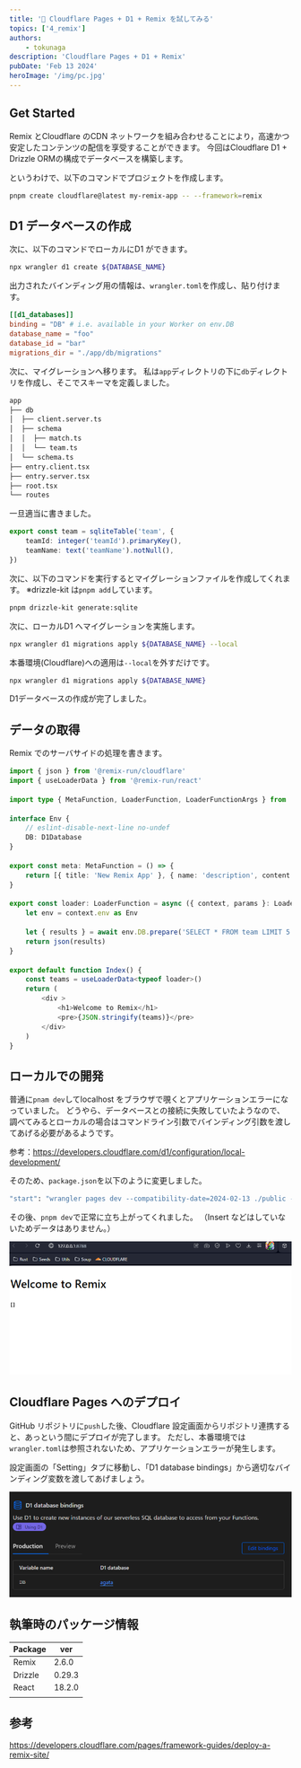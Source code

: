 ```yaml
---
title: '🍺 Cloudflare Pages + D1 + Remix を試してみる'
topics: ['4_remix']
authors:
    - tokunaga
description: 'Cloudflare Pages + D1 + Remix'
pubDate: 'Feb 13 2024'
heroImage: '/img/pc.jpg'
---
```


## Get Started

Remix とCloudflare のCDN ネットワークを組み合わせることにより，高速かつ安定したコンテンツの配信を享受することができます。
今回はCloudflare D1 + Drizzle ORMの構成でデータベースを構築します。

というわけで、以下のコマンドでプロジェクトを作成します。

```sh
pnpm create cloudflare@latest my-remix-app -- --framework=remix
```

## D1 データベースの作成

次に、以下のコマンドでローカルにD1 ができます。

```sh
npx wrangler d1 create ${DATABASE_NAME}
```

出力されたバインディング用の情報は、`wrangler.toml`を作成し、貼り付けます。

```toml title="wrangler.toml"
[[d1_databases]]
binding = "DB" # i.e. available in your Worker on env.DB
database_name = "foo"
database_id = "bar"
migrations_dir = "./app/db/migrations"
```

次に、マイグレーションへ移ります。
私は`app`ディレクトリの下に`db`ディレクトリを作成し、そこでスキーマを定義しました。

```sh
app
├── db
│  ├── client.server.ts
│  ├── schema
│  │  ├── match.ts
│  │  └── team.ts
│  └── schema.ts
├── entry.client.tsx
├── entry.server.tsx
├── root.tsx
└── routes
```

一旦適当に書きました。

```typescript
export const team = sqliteTable('team', {
    teamId: integer('teamId').primaryKey(),
    teamName: text('teamName').notNull(),
})
```

次に、以下のコマンドを実行するとマイグレーションファイルを作成してくれます。
※drizzle-kit は`pnpm add`しています。

```sh
pnpm drizzle-kit generate:sqlite
```

次に、ローカルD1 へマイグレーションを実施します。

```sh
npx wrangler d1 migrations apply ${DATABASE_NAME} --local
```

本番環境(Cloudflare)への適用は`--local`を外すだけです。

```sh
npx wrangler d1 migrations apply ${DATABASE_NAME}
```

D1データベースの作成が完了しました。

## データの取得

Remix でのサーバサイドの処理を書きます。

```typescript title="_index.tsx"
import { json } from '@remix-run/cloudflare'
import { useLoaderData } from '@remix-run/react'

import type { MetaFunction, LoaderFunction, LoaderFunctionArgs } from '@remix-run/cloudflare'

interface Env {
    // eslint-disable-next-line no-undef
    DB: D1Database
}

export const meta: MetaFunction = () => {
    return [{ title: 'New Remix App' }, { name: 'description', content: 'Welcome to Remix!' }]
}

export const loader: LoaderFunction = async ({ context, params }: LoaderFunctionArgs) => {
    let env = context.env as Env

    let { results } = await env.DB.prepare('SELECT * FROM team LIMIT 5').all()
    return json(results)
}

export default function Index() {
    const teams = useLoaderData<typeof loader>()
    return (
        <div >
            <h1>Welcome to Remix</h1>
            <pre>{JSON.stringify(teams)}</pre>
        </div>
    )
}

```

## ローカルでの開発

普通に`pnam dev`してlocalhost をブラウザで覗くとアプリケーションエラーになっていました。
どうやら、データベースとの接続に失敗していたようなので、調べてみるとローカルの場合はコマンドライン引数でバインディング引数を渡してあげる必要があるようです。

参考：<https://developers.cloudflare.com/d1/configuration/local-development/>

そのため、`package.json`を以下のように変更しました。

```sh
"start": "wrangler pages dev --compatibility-date=2024-02-13 ./public --d1 DB=${DATABASE_ID}",
```

その後、`pnpm dev`で正常に立ち上がってくれました。
（Insert などはしていないためデータはありません。）

![wrangler dev](../../assets/images/20240213/dev.png)

## Cloudflare Pages へのデプロイ

GitHub リポジトリに`push`した後、Cloudflare 設定画面からリポジトリ連携すると、あっという間にデプロイが完了します。
ただし、本番環境では`wrangler.toml`は参照されないため、アプリケーションエラーが発生します。

設定画面の「Setting」タブに移動し、「D1 database bindings」から適切なバインディング変数を渡してあげましょう。

![d1 binding](../../assets/images/20240213/d1.png)

## 執筆時のパッケージ情報

|Package|ver|
|-|-|
|Remix|2.6.0|
|Drizzle|0.29.3|
|React|18.2.0|
|||

## 参考

<https://developers.cloudflare.com/pages/framework-guides/deploy-a-remix-site/>